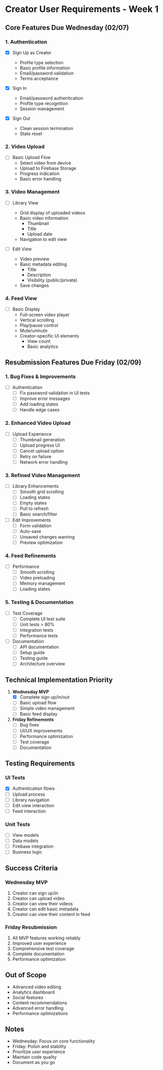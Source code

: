 # Creator User Requirements - Week 1

## Core Features Due Wednesday (02/07)

### 1. Authentication
- [x] Sign Up as Creator
  - Profile type selection
  - Basic profile information
  - Email/password validation
  - Terms acceptance

- [x] Sign In
  - Email/password authentication
  - Profile type recognition
  - Session management

- [x] Sign Out
  - Clean session termination
  - State reset

### 2. Video Upload
- [ ] Basic Upload Flow
  - Select video from device
  - Upload to Firebase Storage
  - Progress indication
  - Basic error handling

### 3. Video Management
- [ ] Library View
  - Grid display of uploaded videos
  - Basic video information
    - Thumbnail
    - Title
    - Upload date
  - Navigation to edit view

- [ ] Edit View
  - Video preview
  - Basic metadata editing
    - Title
    - Description
    - Visibility (public/private)
  - Save changes

### 4. Feed View
- [ ] Basic Display
  - Full-screen video player
  - Vertical scrolling
  - Play/pause control
  - Mute/unmute
  - Creator-specific UI elements
    - View count
    - Basic analytics

## Resubmission Features Due Friday (02/09)

### 1. Bug Fixes & Improvements
- [ ] Authentication
  - [ ] Fix password validation in UI tests
  - [ ] Improve error messages
  - [ ] Add loading states
  - [ ] Handle edge cases

### 2. Enhanced Video Upload
- [ ] Upload Experience
  - [ ] Thumbnail generation
  - [ ] Upload progress UI
  - [ ] Cancel upload option
  - [ ] Retry on failure
  - [ ] Network error handling

### 3. Refined Video Management
- [ ] Library Enhancements
  - [ ] Smooth grid scrolling
  - [ ] Loading states
  - [ ] Empty states
  - [ ] Pull to refresh
  - [ ] Basic search/filter

- [ ] Edit Improvements
  - [ ] Form validation
  - [ ] Auto-save
  - [ ] Unsaved changes warning
  - [ ] Preview optimization

### 4. Feed Refinements
- [ ] Performance
  - [ ] Smooth scrolling
  - [ ] Video preloading
  - [ ] Memory management
  - [ ] Loading states

### 5. Testing & Documentation
- [ ] Test Coverage
  - [ ] Complete UI test suite
  - [ ] Unit tests > 80%
  - [ ] Integration tests
  - [ ] Performance tests

- [ ] Documentation
  - [ ] API documentation
  - [ ] Setup guide
  - [ ] Testing guide
  - [ ] Architecture overview

## Technical Implementation Priority

1. **Wednesday MVP**
   - [x] Complete sign up/in/out
   - [ ] Basic upload flow
   - [ ] Simple video management
   - [ ] Basic feed display

2. **Friday Refinements**
   - [ ] Bug fixes
   - [ ] UI/UX improvements
   - [ ] Performance optimization
   - [ ] Test coverage
   - [ ] Documentation

## Testing Requirements

### UI Tests
- [x] Authentication flows
- [ ] Upload process
- [ ] Library navigation
- [ ] Edit view interaction
- [ ] Feed interaction

### Unit Tests
- [ ] View models
- [ ] Data models
- [ ] Firebase integration
- [ ] Business logic

## Success Criteria

### Wednesday MVP
1. Creator can sign up/in
2. Creator can upload video
3. Creator can view their videos
4. Creator can edit basic metadata
5. Creator can view their content in feed

### Friday Resubmission
1. All MVP features working reliably
2. Improved user experience
3. Comprehensive test coverage
4. Complete documentation
5. Performance optimization

## Out of Scope
- Advanced video editing
- Analytics dashboard
- Social features
- Content recommendations
- Advanced error handling
- Performance optimizations

## Notes
- Wednesday: Focus on core functionality
- Friday: Polish and stability
- Prioritize user experience
- Maintain code quality
- Document as you go 